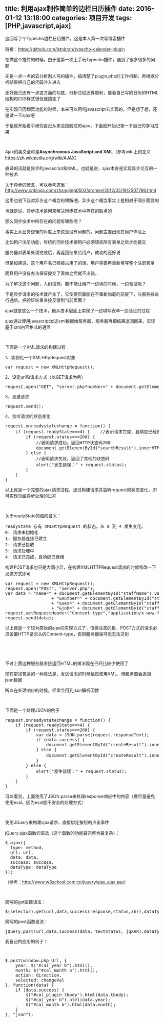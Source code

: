 title: 利用ajax制作简单的边栏日历插件
date: 2016-01-12 13:18:00
categories: 项目开发
tags: [PHP,javascript,ajax]
---
<p>
	<span style="line-height:1.5;">这回写了个Typecho边栏日历插件，这是本人第一次写博客插件</span> 
</p>
<p>
	链接：<a href="https://github.com/istobran/typecho-calender-plugin" target="_blank">https://github.com/istobran/typecho-calender-plugin</a> 
</p>
<p>
	在做这个插件的时候，由于是第一次上手玩Typecho插件，遇到了很多很多的问题
</p>
<p>
	先是一点一点的去分析别人写的插件，搞清楚了plugin.php的工作机制，再根据分析结果把自己的代码注入进去
</p>
<p>
	还好自己还有一点这方面的功底，分析过程还算顺利，接着自己写的日历的HTML结构和CSS样式很快就搞定了
</p>
<p>
	在实现日历翻页功能的时候，本来可以用纯javascript去实现的，但是想了想，还是试一下ajax吧
</p>
<p>
	于是就开始着手研究自己从来没接触过的ajax，下面就开始记录一下自己的学习成果
</p>
<!--more-->
<p>
	<br />
</p>
<p>
	Ajax的英文全称是<b><span><b><span>Asynchronous JavaScript and XML</span></b></span></b>（参考wiki上的定义<a href="https://zh.wikipedia.org/wiki/AJAX" target="_blank">https://zh.wikipedia.org/wiki/AJAX</a>）
</p>
<p>
	直译的话就是异步的javascript和XML，也就是说，ajax本身是实现异步交互的一种技术
</p>
<p>
	关于异步的概念，可以参考这里：<a href="http://www.cnblogs.com/zhangjing0502/archive/2012/05/18/2507786.html" target="_blank">http://www.cnblogs.com/zhangjing0502/archive/2012/05/18/2507786.html</a> 
</p>
<p>
	这里也说下我对异步这个概念的理解吧，异步这个概念事实上是相对于同步而言的
</p>
<p>
	也就是说，异步技术是用来解决同步技术中存在的缺点的
</p>
<p>
	那么同步技术中所存在的问题有哪些呢？
</p>
<p>
	事实上从业务逻辑的角度上来说是没有问题的。问题主要出现在用户体验上
</p>
<p>
	比如用户注册功能，传统的同步技术使用户必须填完所有表单之后才能提交
</p>
<p>
	服务器对表单处理完成后，再返回结果给用户，成功的还好说
</p>
<p>
	但是如果说，这个用户名已经被占用了的话，用户需要再重新填写整个注册表单
</p>
<p>
	而且用户没有办法保证提交了表单之后就不出错。
</p>
<p>
	为了解决这个问题，人们设想，能不能让用户一边填的时候，一边验证呢？
</p>
<p>
	于是异步请求的技术就产生了，它使得页面能在不重新加载的前提下，与服务器进行通信。把验证结果直接反馈到当前页面上
</p>
<p>
	ajax就是这么一个技术，他从技术层面上实现了一边填写表单一边验证的过程
</p>
<p>
	ajax通过使用javascript发送xml数据给服务器，服务器再把结果返回回来，实现基于xml内容格式的通信
</p>
<p>
	<br />
</p>
<p>
	下面是一个XML请求的构建过程
</p>
<p>
	1、实例化一个XMLHttpRequest对象
</p>
<pre class="brush:js; toolbar:false;">var request = new XMLHttpRequest();</pre>
2、设定url和请求方式（以GET请求为例）
<pre class="brush:js; toolbar:false;">request.open("GET", "server.php?number=" + document.getElementById("keyword").value);</pre>
3、发送请求
<pre class="brush:js; toolbar:false;">request.send();</pre>
4、监听请求的状态变化
<pre class="brush:js; toolbar:false;">request.onreadystatechange = function() {
	if (request.readyState===4) {    //表示请求完成，且响应已经就绪
		if (request.status===200) { 
			//表明请求成功，返回HTTP状态码200
			document.getElementById("searchResult").innerHTML = request.responseText;
		} else {
			//表明请求失败，返回了其他的状态码
			alert("发生错误：" + request.status);
		}
	} 
}</pre>
以上就是一个完整的ajax请求过程，通过构建请求并监听request的状态变化，即可实现页面异步处理的过程
<p>
	<br />
</p>
<p>
	关于readyState的值的含义：
</p>
<pre class="brush:bash; toolbar:false;">readyState 存有 XMLHttpRequest 的状态。从 0 到 4 发生变化。
0: 请求未初始化
1: 服务器连接已建立
2: 请求已接收
3: 请求处理中
4: 请求已完成，且响应已就绪</pre>
构建POST请求也只是大同小异，<span style="line-height:1.5;">在构建XMLHTTPRequest请求的时候修改一下发送方式即可</span> 
<p>
	<span style="line-height:1.5;"> </span> 
</p>
<pre class="brush:js; toolbar:false;">var request = new XMLHttpRequest();
request.open("POST", "server.php");
var data = "name=" + document.getElementById("staffName").value 
                  + "&amp;number=" + document.getElementById("staffNumber").value 
                  + "&amp;sex=" + document.getElementById("staffSex").value 
                  + "&amp;job=" + document.getElementById("staffJob").value;
request.setRequestHeader("Content-type","application/x-www-form-urlencoded");
request.send(data);</pre>
<p>
	以上就是一个较为原始的ajax的实现方式了，值得注意的是，POST方式的请求必须设置HTTP请求头的Content-type，否则服务器端可能无法识别
</p>
<p>
	<br />
</p>
<p>
	<br />
</p>
<p>
	不过上面这种服务器直接返回HTML的做法现在已经比较少使用了
</p>
<p>
	现在更加普遍的一种做法是，发送请求的时候依然使用XML，但服务器会返回json数据
</p>
<p>
	所以在处理响应的时候，经常会用到json解析函数
</p>
<p>
	<br />
</p>
<p>
	<span style="line-height:1.5;">下面是一个处理JSON的例子</span> 
</p>
<p>
	<span style="line-height:1.5;"> </span> 
</p>
<pre class="brush:js; toolbar:false;">request.onreadystatechange = function() {
    if (request.readyState===4) {
        if (request.status===200) { 
            var data = JSON.parse(request.responseText);
            if (data.success) { 
                document.getElementById("createResult").innerHTML = data.msg;
            } else {
                document.getElementById("createResult").innerHTML = "出现错误：" + data.msg;
            }
        } else {
            alert("发生错误：" + request.status);
        }
    } 
}</pre>
可以看到，上面使用了JSON.parse来处理response响应中的内容（要尽量避免使用eval，因为eval是不安全的处理方式）
<p>
	<br />
</p>
<p>
	<span style="line-height:1.5;">使用JQuery来构建ajax请求，直接绑定按钮的点击事件</span> 
</p>
<p>
	jQuery.ajax函数的语法（这个函数的功能最完整也最复杂）：
</p>
<p>
	<span style="line-height:1.5;"> </span> 
</p>
<pre class="brush:js; toolbar:false;">$.ajax({
  type: method,
  url: url,
  data: data,
  success: success,
  dataType: dataType
});</pre>
<span>（参考：</span><a href="http://www.w3school.com.cn/jquery/ajax_ajax.asp" target="_blank">http://www.w3school.com.cn/jquery/ajax_ajax.asp</a><span>）</span> 
<p>
	<br />
</p>
<p>
	简写的get函数语法：
</p>
<pre class="brush:js; toolbar:false;">$(selector).get(url,data,success(response,status,xhr),dataType)</pre>
<p>
	<span style="line-height:1.5;">简写的post函数语法：</span> 
</p>
<p>
	<span style="line-height:1.5;"> </span> 
</p>
<pre class="brush:js; toolbar:false;">jQuery.post(url,data,success(data, textStatus, jqXHR),dataType)</pre>
<p>
	我自己的应用的例子：
</p>
<p>
	<br />
</p>
<pre class="brush:js; toolbar:false;">$.post(window.php_Url, {
    year: $("#cal_year b").html(),
    month: $("#cal_month b").html(),
    action: direction,
    selected: changeVal
}, function(data) {
    if (data.success) {
        $("#cal_plugin tbody").html(data.tbody);
        $("#cal_year b").html(data.year);
        $("#cal_month b").html(data.month);
    }
}, "json");</pre>
<p>
	<br />
</p>
<p>
	<br />
</p>